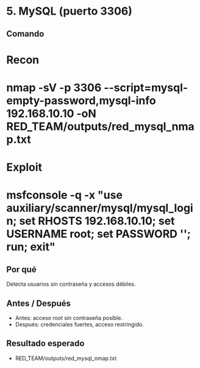 # 5. MySQL (puerto 3306)

## Comando
# Recon
# nmap -sV -p 3306 --script=mysql-empty-password,mysql-info 192.168.10.10 -oN RED_TEAM/outputs/red_mysql_nmap.txt
# Exploit
# msfconsole -q -x "use auxiliary/scanner/mysql/mysql_login; set RHOSTS 192.168.10.10; set USERNAME root; set PASSWORD ''; run; exit"

## Por qué
Detecta usuarios sin contraseña y accesos débiles.

## Antes / Después
- Antes: acceso root sin contraseña posible.  
- Después: credenciales fuertes, acceso restringido.

## Resultado esperado
- RED_TEAM/outputs/red_mysql_nmap.txt
